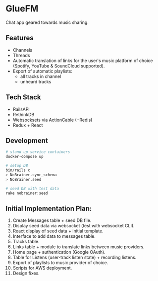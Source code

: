 # GlueFM

Chat app geared towards music sharing.

## Features

- Channels
- Threads
- Automatic translation of links for the user's music platform of choice (Spotify, YouTube & SoundCloud supported).
- Export of automatic playlists:
    - all tracks in channel
    - unheard tracks

## Tech Stack

- RailsAPI
- RethinkDB
- Websocksets via ActionCable (+Redis)
- Redux + React

## Development

```sh
# stand up service containers
docker-compose up

# setup DB
bin/rails c
> NoBrainer.sync_schema
> NoBrainer.seed

# seed DB with test data
rake nobrainer:seed
```

## Initial Implementation Plan:

1. Create Messages table + seed DB file.
1. Display seed data via websocket (test with websocket CLI).
1. React display of seed data + initial template.
1. Interface to add data to messages table.
1. Tracks table.
1. Links table + module to translate links between music providers.
1. Home page + authentication (Google OAuth).
1. Table for Listens (user-track listen state) + recording listens.
1. Export of playlists to music provider of choice.
1. Scripts for AWS deployment.
1. Design fixes.

